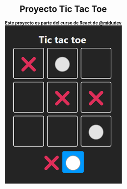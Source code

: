 <div align="center">

# Proyecto Tic Tac Toe

**Este proyecto es parte del curso de React de [@midudev](https://github.com/midudev/aprendiendo-react)**
![proyectImage](tic-tac-toe.png)

</div>